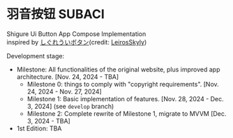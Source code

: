 
# 羽音按钮 SUBACI

Shigure Ui Button App Compose Implementation  
inspired by [しぐれういボタン](https://leiros.cloudfree.jp/usbtn/usbtn.html)(credit: [LeirosSkyly](https://x.com/LSkyly))

Development stage:

- Milestone: All functionalities of the original website, plus improved app architecture.  [Nov. 24, 2024 - TBA]
    - Milestone 0: things to comply with "copyright requirements".  [Nov. 24, 2024 - Nov. 27, 2024]
    - Milestone 1: Basic implementation of features.  [Nov. 28, 2024 - Dec. 3, 2024]
      (see `develop` branch)
    - Milestone 2: Complete rewrite of Milestone 1, migrate to MVVM [Dec. 3, 2024 - TBA]
- 1st Edition: TBA
